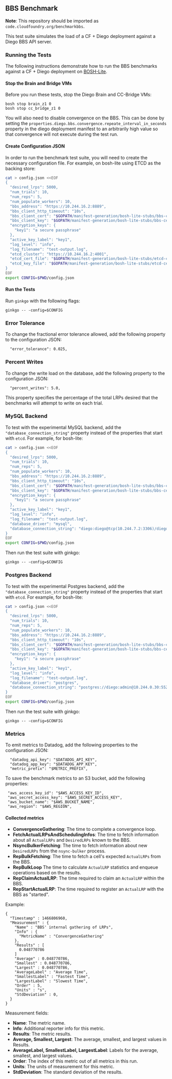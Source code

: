 ## BBS Benchmark

**Note**: This repository should be imported as `code.cloudfoundry.org/benchmarkbbs`.

This test suite simulates the load of a CF + Diego deployment against a Diego BBS API server.


### Running the Tests

The following instructions demonstrate how to run the BBS benchmarks against
a CF + Diego deployment on [BOSH-Lite](https://github.com/cloudfoundry/bosh-lite).

#### Stop the Brain and Bridge VMs

Before you run these tests, stop the Diego Brain and CC-Bridge VMs:

```
bosh stop brain_z1 0
bosh stop cc_bridge_z1 0
```

You will also need to disable convergence on the BBS. This can be done by setting
the `properties.diego.bbs.convergence.repeate_interval_in_seconds` property in the
diego deployment manifest to an arbitrarily high value so that convergence will not
execute during the test run.

#### Create Configuration JSON

In order to run the benchmark test suite, you will need to create the necessary configuration file.
For example, on bosh-lite using ETCD as the backing store:

```bash
cat > config.json <<EOF
{
  "desired_lrps": 5000,
  "num_trials": 10,
  "num_reps": 5,
  "num_populate_workers": 10,
  "bbs_address": "https://10.244.16.2:8889",
  "bbs_client_http_timeout": "10s",
  "bbs_client_cert": "$GOPATH/manifest-generation/bosh-lite-stubs/bbs-certs/client.crt",
  "bbs_client_key": "$GOPATH/manifest-generation/bosh-lite-stubs/bbs-certs/client.key",
  "encryption_keys": {
    "key1": "a secure passphrase"
  },
  "active_key_label": "key1",
  "log_level": "info",
  "log_filename": "test-output.log",
  "etcd_cluster": "https://10.244.16.2:4001",
  "etcd_cert_file": "$GOPATH/manifest-generation/bosh-lite-stubs/etcd-certs/client.crt",
  "etcd_key_file": "$GOPATH/manifest-generation/bosh-lite-stubs/etcd-certs/client.key",
}
EOF
export CONFIG=$PWD/config.json
```

#### Run the Tests

Run `ginkgo` with the following flags:

```
ginkgo -- -config=$CONFIG
```

### Error Tolerance

To change the fractional error tolerance allowed, add the following property to the configuration JSON:
```
  "error_tolerance": 0.025,
```

### Percent Writes

To change the write load on the database, add the following property to the configuration JSON:

```
  "percent_writes": 5.0,
```

This property specifies the percentage of the total LRPs desired that the benchmarks will attempt to
write on each trial.

### MySQL Backend

To test with the experimental MySQL backend, add the `"database_connection_string"`
property instead of the properties that start with `etcd`. For example, for bosh-lite:

```bash
cat > config.json <<EOF
{
  "desired_lrps": 5000,
  "num_trials": 10,
  "num_reps": 5,
  "num_populate_workers": 10,
  "bbs_address": "https://10.244.16.2:8889",
  "bbs_client_http_timeout": "10s",
  "bbs_client_cert": "$GOPATH/manifest-generation/bosh-lite-stubs/bbs-certs/client.crt",
  "bbs_client_key": "$GOPATH/manifest-generation/bosh-lite-stubs/bbs-certs/client.key",
  "encryption_keys": {
    "key1": "a secure passphrase"
  },
  "active_key_label": "key1",
  "log_level": "info",
  "log_filename": "test-output.log",
  "database_driver": "mysql",
  "database_connection_string": "diego:diego@tcp(10.244.7.2:3306)/diego"
}
EOF
export CONFIG=$PWD/config.json
```

Then run the test suite with ginkgo:

```
ginkgo -- -config=$CONFIG
```

### Postgres Backend

To test with the experimental Postgres backend, add the `"database_connection_string"`
property instead of the properties that start with `etcd`. For example, for bosh-lite:

```bash
cat > config.json <<EOF
{
  "desired_lrps": 5000,
  "num_trials": 10,
  "num_reps": 5,
  "num_populate_workers": 10,
  "bbs_address": "https://10.244.16.2:8889",
  "bbs_client_http_timeout": "10s",
  "bbs_client_cert": "$GOPATH/manifest-generation/bosh-lite-stubs/bbs-certs/client.crt",
  "bbs_client_key": "$GOPATH/manifest-generation/bosh-lite-stubs/bbs-certs/client.key",
  "encryption_keys": {
    "key1": "a secure passphrase"
  },
  "active_key_label": "key1",
  "log_level": "info",
  "log_filename": "test-output.log",
  "database_driver": "postgres",
  "database_connection_string": "postgres://diego:admin@10.244.0.30:5524/diego"
}
EOF
export CONFIG=$PWD/config.json
```

Then run the test suite with ginkgo:

```
ginkgo -- -config=$CONFIG
```

### Metrics

To emit metrics to Datadog, add the following properties to the configuration JSON:

```
  "datadog_api_key": "$DATADOG_API_KEY",
  "datadog_app_key": "$DATADOG_APP_KEY",
  "metric_prefix": "$METRIC_PREFIX",
```

To save the benchmark metrics to an S3 bucket, add the following properties:

```
 "aws_access_key_id": "$AWS_ACCESS_KEY_ID",
 "aws_secret_access_key": "$AWS_SECRET_ACCESS_KEY",
 "aws_bucket_name": "$AWS_BUCKET_NAME",
 "aws_region": "$AWS_REGION",
```

#### Collected metrics

* **ConvergenceGathering**: The time to complete a convergence loop.
* **FetchActualLRPsAndSchedulingInfos**: The time to fetch information about
all `ActualLRPs` and `DesiredLRPs` known to the BBS.
* **NsyncBulkerFetching**: The time to fetch information about new
`DesiredLRPs` from the `nsync-bulker` process.
* **RepBulkFetching**: The time to fetch a cell's expected `ActualLRPs` from the BBS.
* **RepBulkLoop** The time to calculate `ActualLRP` statistics and enqueue
operations based on the results.
* **RepClaimActualLRP**: The time required to claim an `ActualLRP` within the BBS.
* **RepStartActualLRP**: The time required to register an `ActualLRP` with the BBS as "started".


Example:
```
{
  "Timestamp" : 1466806960,
  "Measurement" : {
    "Name" : "BBS' internal gathering of LRPs",
    "Info" : {
      "MetricName" : "ConvergenceGathering"
    },
    "Results" : [
      0.048770786
    ]
    "Average" : 0.048770786,
    "Smallest" : 0.048770786,
    "Largest" : 0.048770786,
    "AverageLabel" : "Average Time",
    "SmallestLabel" : "Fastest Time",
    "LargestLabel" : "Slowest Time",
    "Order" : 5,
    "Units" : "s",
    "StdDeviation" : 0,
  }
}
```

Measurement fields:

* **Name**: The metric name.
* **Info**: Additional reporter info for this metric.
* **Results**: The metric results.
* **Average, Smallest, Largest**: The average, smallest, and largest values in Results.
* **AverageLabel, SmallestLabel, LargestLabel**: Labels for the average, smallest, and largest values.
* **Order**: The index of this metric out of all metrics in this run.
* **Units**: The units of measurement for this metric.
* **StdDeviation**: The standard deviation of the results.


